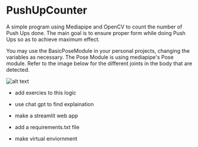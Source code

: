 # PushUpCounter

A simple program using Mediapipe and OpenCV to count the number of Push Ups done. The main goal is to ensure proper form while doing Push Ups so as to achieve maximum effect.

You may use the BasicPoseModule in your personal projects, changing the variables as necessary. The Pose Module is using mediapipe's Pose module. Refer to the image below for the different joints in the body that are detected.

![alt text](https://google.github.io/mediapipe/images/mobile/pose_tracking_full_body_landmarks.png)

- add exercies to this logic

- use chat gpt to find explaination

- make a streamlit web app

- add a requirements.txt file

- make virtual enviornment
